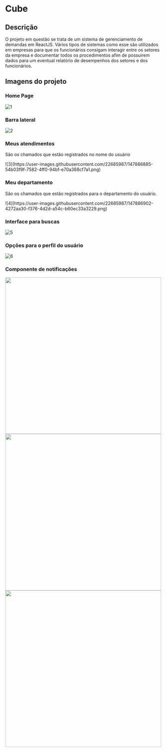 # Cube
## Descrição
<p aling="justify">O projeto em questão se trata de um sistema de gerenciamento de demandas em ReactJS. Vários tipos de sistemas como esse são utilizados em empresas para que os funcionários consigam interagir entre os setores da empresa e documentar todos os procedimentos afim de possuirem dados para um eventual relatório de desempenhos dos setores e dos funcionários.</p>

## Imagens do projeto

### Home Page
![1](https://user-images.githubusercontent.com/22685987/147886833-58b8c0a1-98a5-4632-8e8e-8161fd43897e.png)

### Barra lateral
![2](https://user-images.githubusercontent.com/22685987/147886870-0da6bd47-bb02-4318-b60a-1432cfba7c1c.png)

### Meus atendimentos
<p align="justify">São os chamados que estão registrados no nome do usuário</p>
![3](https://user-images.githubusercontent.com/22685987/147886885-54b03f9f-7582-4ff0-94bf-e70a368cf7a1.png)

### Meu departamento
<p align="justify">São os chamados que estão registrados para o departamento do usuário.</p>
![4](https://user-images.githubusercontent.com/22685987/147886902-4272aa30-f376-4d2d-a54c-b60ec33a3229.png)

### Interface para buscas
![5](https://user-images.githubusercontent.com/22685987/147886921-6c557189-e953-4dd5-b620-6bd4159a4efc.png)

### Opções para o perfil do usuário
![6](https://user-images.githubusercontent.com/22685987/147886933-a95f797a-0c71-49f5-8901-6865690b2126.png)

### Componente de notificações
<img src="https://user-images.githubusercontent.com/22685987/147886944-8adac8ac-9969-4998-916b-1a2e24b26723.png" height="500px" /> <img src="https://user-images.githubusercontent.com/22685987/147886961-03e539fb-de59-44a9-a511-7864e47ff0cb.png" height="500px" /> <img src="https://user-images.githubusercontent.com/22685987/147886989-786471a2-4150-4325-8075-ec671fc2cea3.png" height="500px" />
